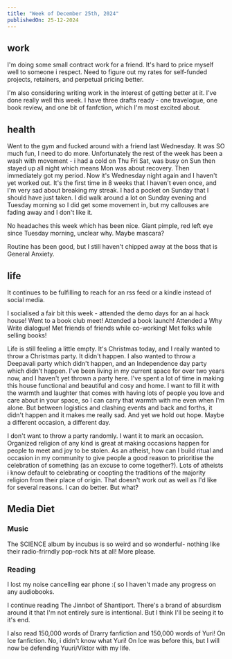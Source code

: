 ```yaml
---
title: "Week of December 25th, 2024"
publishedOn: 25-12-2024
---
```


## work

I'm doing some small contract work for a friend. It's hard to price myself well to someone i respect. Need to figure out my rates for self-funded projects, retainers, and perpetual pricing better.

I'm also considering writing work in the interest of getting better at it. I've done really well this week. I have three drafts ready - one travelogue, one book review, and one bit of fanfction, which I'm most excited about.

## health

Went to the gym and fucked around with a friend last Wednesday. It was SO much fun, I need to do more. Unfortunately the rest of the week has been a wash with movement - i had a cold on Thu Fri Sat, was busy on Sun then stayed up all night which means Mon was about recovery. Then immediately got my period. Now it's Wednesday night again and I haven't yet worked out. It's the first time in 8 weeks that I haven't even once, and I'm very sad about breaking my streak. I had a pocket on Sunday that I should have just taken. I did walk around a lot on Sunday evening and Tuesday morning so I did get some movement in, but my callouses are fading away and I don't like it.

No headaches this week which has been nice.
Giant pimple, red left eye since Tuesday morning, unclear why. Maybe mascara?

Routine has been good, but I still haven't chipped away at the boss that is General Anxiety.

## life

It continues to be fulfilling to reach for an rss feed or a kindle instead of social media.

I socialised a fair bit this week - attended the demo days for an ai hack house! Went to a book club meet! Attended a book launch! Attended a Why Write dialogue! Met friends of friends while co-working! Met folks while selling books!

Life is still feeling a little empty. It's Christmas today, and I really wanted to throw a Christmas party. It didn't happen. I also wanted to throw a Deepavali party which didn't happen, and an Independence day party which didn't happen. I've been living in my current space for over two years now, and I haven't yet thrown a party here. I've spent a lot of time in making this house functional and beautiful and cosy and home. I want to fill it with the warmth and laughter that comes with having lots of people you love and care about in your space, so I can carry that warmth with me even when I'm alone. But between logistics and clashing events and back and forths, it didn't happen and it makes me really sad. And yet we hold out hope. Maybe a different occasion, a different day.

I don't want to throw a party randomly. I want it to mark an occasion. Organized religion of any kind is great at making occasions happen for people to meet and joy to be stolen. As an atheist, how can I build ritual and occasion in my community to give people a good reason to prioritise the celebration of something (as an excuse to come together?). Lots of atheists i know default to celebrating or coopting the traditions of the majority religion from their place of origin. That doesn't work out as well as I'd like for several reasons. I can do better. But what?

## Media Diet

### Music

The SCIENCE album by incubus is so weird and so wonderful- nothing like their radio-frirndly pop-rock hits at all! More please.

### Reading

I lost my noise cancelling ear phone :( so I haven't made any progress on any audiobooks.

I continue reading The Jinnbot of Shantiport. There's a brand of absurdism around it that I'm not entirely sure is intentional. But I think I'll be seeing it to it's end.

I also read 150,000 words of Drarry fanfiction and 150,000 words of Yuri! On Ice fanfiction. No, i didn't know what Yuri! On Ice was before this, but I will now be defending Yuuri/Viktor with my life.